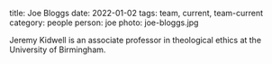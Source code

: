 title: Joe Bloggs
date: 2022-01-02
tags: team, current, team-current
category: people
person: joe
photo: joe-bloggs.jpg

<p>Jeremy Kidwell is an associate professor in theological ethics at the University of Birmingham.</p>